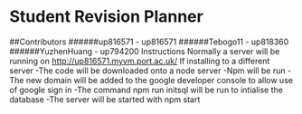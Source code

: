 # Student Revision Planner
##Contributors
######up816571 - up816571
######Tebogo11 - up818360
######YuzhenHuang - up794200
Instructions
Normally a server will be running on http://up816571.myvm.port.ac.uk/
If installing to a different server
-The code will be downloaded onto a node server
-Npm will be run
-The new domain will be added to the google developer console to allow use of google sign in
-The command npm run initsql will be run to intialise the database
-The server will be started with npm start
